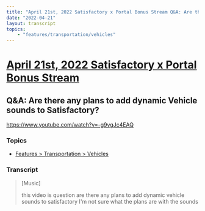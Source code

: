```yaml
---
title: "April 21st, 2022 Satisfactory x Portal Bonus Stream Q&A: Are there any plans to add dynamic Vehicle sounds to Satisfactory?"
date: "2022-04-21"
layout: transcript
topics:
    - "features/transportation/vehicles"
---
```

# [April 21st, 2022 Satisfactory x Portal Bonus Stream](../2022-04-21.md)
## Q&A: Are there any plans to add dynamic Vehicle sounds to Satisfactory?
https://www.youtube.com/watch?v=-g9vgJc4EAQ

### Topics
* [Features > Transportation > Vehicles](../topics/features/transportation/vehicles.md)

### Transcript

> [Music]
>
> this video is question are there any plans to add dynamic vehicle sounds to satisfactory I'm not sure what the plans are with the sounds
